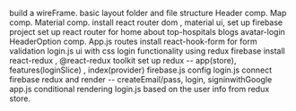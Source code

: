 build a wireFrame.
basic layout folder and file structure
Header comp.
Map comp.
Material comp.
install react router dom , material ui, set up firebase project
set up react router for home about top-hospitals blogs avatar-login
    HeaderOption comp.
    App.js routes
install react-hook-form for form validation
login.js ui with css
login functionality using redux firebase
    install react-redux , @react-redux toolkit
    set up redux -- app(store), features(loginSlice) , index(provider)
    firebase.js config
    login.js connect firebase redux and render -- createEmail/pass, login, signinwithGoogle 
    app.js conditional rendering login.js based on the user info from redux store.
    
